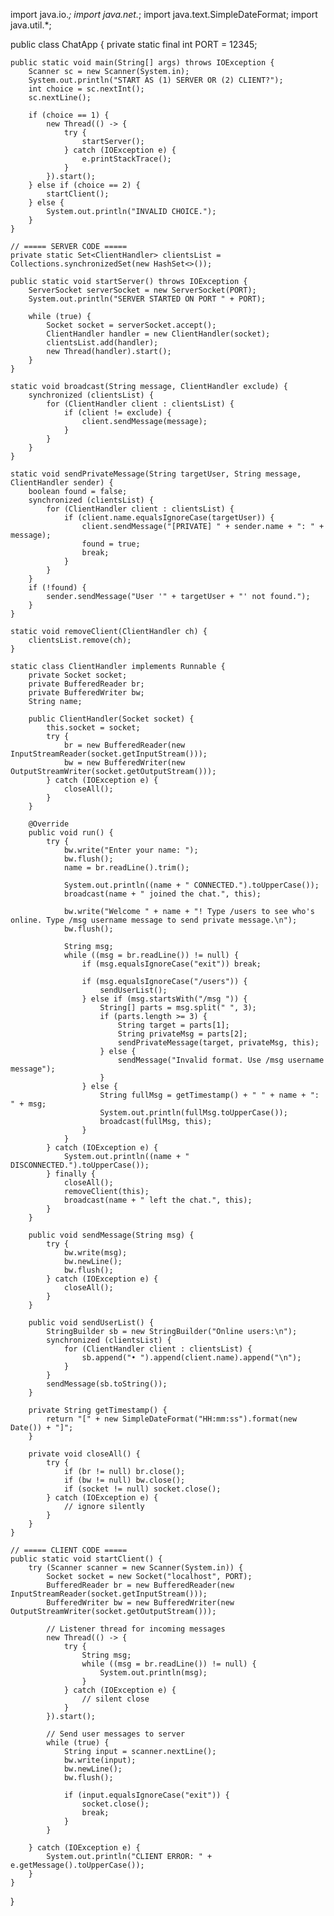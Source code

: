 import java.io.*;
import java.net.*;
import java.text.SimpleDateFormat;
import java.util.*;

public class ChatApp {
    private static final int PORT = 12345;

    public static void main(String[] args) throws IOException {
        Scanner sc = new Scanner(System.in);
        System.out.println("START AS (1) SERVER OR (2) CLIENT?");
        int choice = sc.nextInt();
        sc.nextLine();

        if (choice == 1) {
            new Thread(() -> {
                try {
                    startServer();
                } catch (IOException e) {
                    e.printStackTrace();
                }
            }).start();
        } else if (choice == 2) {
            startClient();
        } else {
            System.out.println("INVALID CHOICE.");
        }
    }

    // ===== SERVER CODE =====
    private static Set<ClientHandler> clientsList = Collections.synchronizedSet(new HashSet<>());

    public static void startServer() throws IOException {
        ServerSocket serverSocket = new ServerSocket(PORT);
        System.out.println("SERVER STARTED ON PORT " + PORT);

        while (true) {
            Socket socket = serverSocket.accept();
            ClientHandler handler = new ClientHandler(socket);
            clientsList.add(handler);
            new Thread(handler).start();
        }
    }

    static void broadcast(String message, ClientHandler exclude) {
        synchronized (clientsList) {
            for (ClientHandler client : clientsList) {
                if (client != exclude) {
                    client.sendMessage(message);
                }
            }
        }
    }

    static void sendPrivateMessage(String targetUser, String message, ClientHandler sender) {
        boolean found = false;
        synchronized (clientsList) {
            for (ClientHandler client : clientsList) {
                if (client.name.equalsIgnoreCase(targetUser)) {
                    client.sendMessage("[PRIVATE] " + sender.name + ": " + message);
                    found = true;
                    break;
                }
            }
        }
        if (!found) {
            sender.sendMessage("User '" + targetUser + "' not found.");
        }
    }

    static void removeClient(ClientHandler ch) {
        clientsList.remove(ch);
    }

    static class ClientHandler implements Runnable {
        private Socket socket;
        private BufferedReader br;
        private BufferedWriter bw;
        String name;

        public ClientHandler(Socket socket) {
            this.socket = socket;
            try {
                br = new BufferedReader(new InputStreamReader(socket.getInputStream()));
                bw = new BufferedWriter(new OutputStreamWriter(socket.getOutputStream()));
            } catch (IOException e) {
                closeAll();
            }
        }

        @Override
        public void run() {
            try {
                bw.write("Enter your name: ");
                bw.flush();
                name = br.readLine().trim();

                System.out.println((name + " CONNECTED.").toUpperCase());
                broadcast(name + " joined the chat.", this);

                bw.write("Welcome " + name + "! Type /users to see who's online. Type /msg username message to send private message.\n");
                bw.flush();

                String msg;
                while ((msg = br.readLine()) != null) {
                    if (msg.equalsIgnoreCase("exit")) break;

                    if (msg.equalsIgnoreCase("/users")) {
                        sendUserList();
                    } else if (msg.startsWith("/msg ")) {
                        String[] parts = msg.split(" ", 3);
                        if (parts.length >= 3) {
                            String target = parts[1];
                            String privateMsg = parts[2];
                            sendPrivateMessage(target, privateMsg, this);
                        } else {
                            sendMessage("Invalid format. Use /msg username message");
                        }
                    } else {
                        String fullMsg = getTimestamp() + " " + name + ": " + msg;
                        System.out.println(fullMsg.toUpperCase());
                        broadcast(fullMsg, this);
                    }
                }
            } catch (IOException e) {
                System.out.println((name + " DISCONNECTED.").toUpperCase());
            } finally {
                closeAll();
                removeClient(this);
                broadcast(name + " left the chat.", this);
            }
        }

        public void sendMessage(String msg) {
            try {
                bw.write(msg);
                bw.newLine();
                bw.flush();
            } catch (IOException e) {
                closeAll();
            }
        }

        public void sendUserList() {
            StringBuilder sb = new StringBuilder("Online users:\n");
            synchronized (clientsList) {
                for (ClientHandler client : clientsList) {
                    sb.append("• ").append(client.name).append("\n");
                }
            }
            sendMessage(sb.toString());
        }

        private String getTimestamp() {
            return "[" + new SimpleDateFormat("HH:mm:ss").format(new Date()) + "]";
        }

        private void closeAll() {
            try {
                if (br != null) br.close();
                if (bw != null) bw.close();
                if (socket != null) socket.close();
            } catch (IOException e) {
                // ignore silently
            }
        }
    }

    // ===== CLIENT CODE =====
    public static void startClient() {
        try (Scanner scanner = new Scanner(System.in)) {
            Socket socket = new Socket("localhost", PORT);
            BufferedReader br = new BufferedReader(new InputStreamReader(socket.getInputStream()));
            BufferedWriter bw = new BufferedWriter(new OutputStreamWriter(socket.getOutputStream()));

            // Listener thread for incoming messages
            new Thread(() -> {
                try {
                    String msg;
                    while ((msg = br.readLine()) != null) {
                        System.out.println(msg);
                    }
                } catch (IOException e) {
                    // silent close
                }
            }).start();

            // Send user messages to server
            while (true) {
                String input = scanner.nextLine();
                bw.write(input);
                bw.newLine();
                bw.flush();

                if (input.equalsIgnoreCase("exit")) {
                    socket.close();
                    break;
                }
            }

        } catch (IOException e) {
            System.out.println("CLIENT ERROR: " + e.getMessage().toUpperCase());
        }
    }
}
